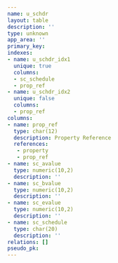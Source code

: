 ```yaml
---
name: u_schdr
layout: table
description: ''
type: unknown
app_area: ''
primary_key: 
indexes:
- name: u_schdr_idx1
  unique: true
  columns:
  - sc_schedule
  - prop_ref
- name: u_schdr_idx2
  unique: false
  columns:
  - prop_ref
columns:
- name: prop_ref
  type: char(12)
  description: Property Reference
  references:
   - property
   - prop_ref
- name: sc_avalue
  type: numeric(10,2)
  description: ''
- name: sc_bvalue
  type: numeric(10,2)
  description: ''
- name: sc_evalue
  type: numeric(10,2)
  description: ''
- name: sc_schedule
  type: char(20)
  description: ''
relations: []
pseudo_pk: 
---
```



